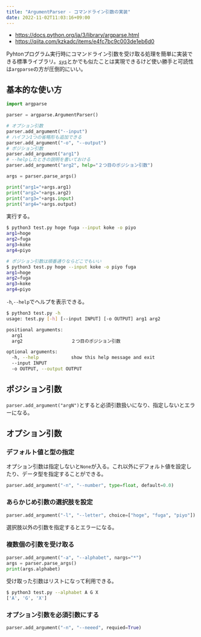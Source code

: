 ```yaml
---
title: "ArgumentParser - コマンドライン引数の実装"
date: 2022-11-02T11:03:16+09:00
---
```


- https://docs.python.org/ja/3/library/argparse.html
- https://qiita.com/kzkadc/items/e4fc7bc9c003de1eb6d0

Pyhtonプログラム実行時にコマンドライン引数を受け取る処理を簡単に実装できる標準ライブラリ。[`sys`](https://docs.python.org/ja/3/library/sys.html?highlight=sys#module-sys)とかでも似たことは実現できるけど使い勝手と可読性は`argparse`の方が圧倒的にいい。


## 基本的な使い方
```python
import argparse

parser = argparse.ArgumentParser()

# オプション引数
parser.add_argument("--input")
# ハイフン1つの省略形も追加できる
parser.add_argument("-o", "--output")
# ポジション引数
parser.add_argument("arg1")
# --helpしたときの説明を書いておける
parser.add_argument("arg2", help="２つ目のポジション引数")

args = parser.parse_args()

print("arg1="+args.arg1)
print("arg2="+args.arg2)
print("arg3="+args.input)
print("arg4="+args.output)
```

実行する。
```sh
$ python3 test.py hoge fuga --input koke -o piyo
arg1=hoge
arg2=fuga
arg3=koke
arg4=piyo

# ポジション引数は順番通りならどこでもいい
$ python3 test.py hoge --input koke -o piyo fuga
arg1=hoge
arg2=fuga
arg3=koke
arg4=piyo
```

`-h`,`--help`でヘルプを表示できる。
```sh
$ python3 test.py -h
usage: test.py [-h] [--input INPUT] [-o OUTPUT] arg1 arg2

positional arguments:
  arg1
  arg2                  ２つ目のポジション引数

optional arguments:
  -h, --help            show this help message and exit
  --input INPUT
  -o OUTPUT, --output OUTPUT
```


## ポジション引数
`parser.add_argument("argN")`とすると必須引数扱いになり、指定しないとエラーになる。

## オプション引数
### デフォルト値と型の指定
オプション引数は指定しないと`None`が入る。これ以外にデフォルト値を設定したり、データ型を指定することができる。
```python
parser.add_argument("-n", "--number", type=float, default=0.0)
```


### あらかじめ引数の選択肢を設定
```python
parser.add_argument("-l", "--letter", choice=["hoge", "fuga", "piyo"])
```
選択肢以外の引数を指定するとエラーになる。


### 複数個の引数を受け取る
```python
parser.add_argument("-a", "--alphabet", nargs="*")
args = parser.parse_args()
print(args.alphabet)
```

受け取った引数はリストになって利用できる。

```sh
$ python3 test.py --alphabet A G X
['A', 'G', 'X']
```


### オプション引数を必須引数にする
```python
parser.add_argument("-n", "--neeed", requied=True)
```
